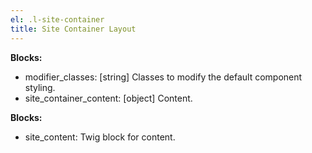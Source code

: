 ```yaml
---
el: .l-site-container
title: Site Container Layout
---
```


__Blocks:__
* modifier_classes: [string] Classes to modify the default component styling.
* site_container_content: [object] Content.

__Blocks:__
* site_content: Twig block for content.

